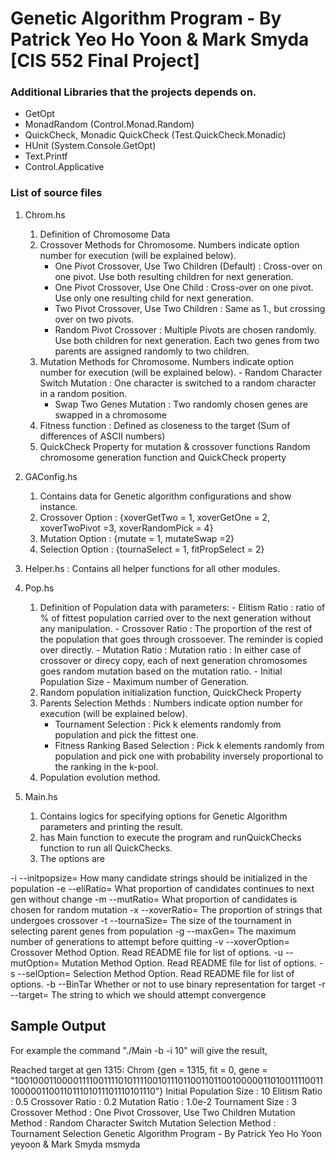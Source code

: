 Genetic Algorithm Program - By Patrick Yeo Ho Yoon & Mark Smyda [CIS 552 Final Project]
=================================================================

### Additional Libraries that the projects depends on.

 - GetOpt
 - MonadRandom (Control.Monad.Random)
 - QuickCheck, Monadic QuickCheck (Test.QuickCheck.Monadic)
 - HUnit (System.Console.GetOpt)
 - Text.Printf
 - Control.Applicative

### List of source files

1. Chrom.hs

     1. Definition of Chromosome Data
     2. Crossover Methods for Chromosome. Numbers indicate option number for execution (will be explained below).
        - One Pivot Crossover, Use Two Children (Default) : Cross-over on one pivot. Use both resulting children for next generation.
        - One Pivot Crossover, Use One Child : Cross-over on one pivot. Use only one resulting child for next generation.
        - Two Pivot Crossover, Use Two Children : Same as 1., but crossing over on two pivots.
        - Random Pivot Crossover : Multiple Pivots are chosen randomly. Use both children for next generation.
                                    Each two genes from two parents are assigned randomly to two children.
     3. Mutation Methods for Chromosome. Numbers indicate option number for execution (will be explained below).
       - Random Character Switch Mutation : One character is switched to a random character in a random position.
        - Swap Two Genes Mutation : Two randomly chosen genes are swapped in a chromosome
     4. Fitness function : Defined as closeness to the target (Sum of differences of ASCII numbers)
     5. QuickCheck Property for mutation & crossover functions
        Random chromosome generation function and QuickCheck property

2. GAConfig.hs

     1.  Contains data for Genetic algorithm configurations and show instance.
     2.  Crossover Option : {xoverGetTwo = 1, xoverGetOne = 2, xoverTwoPivot =3, xoverRandomPick = 4}
     3.  Mutation Option : {mutate = 1, mutateSwap =2}
     4.  Selection Option : {tournaSelect = 1, fitPropSelect = 2}

3. Helper.hs : Contains all helper functions for all other modules.

4. Pop.hs

     1. Definition of Population data with parameters:
       - Elitism Ratio : ratio of % of fittest population carried over to the next generation without any manipulation.
       - Crossover Ratio : The proportion of the rest of the population that goes through crossoever.
                            The reminder is copied over directly.
       - Mutation Ratio : Mutation ratio : In either case of crossover or direcy copy, each of next generation chromosomes
                           goes random mutation based on the mutation ratio.
       - Initial Population Size
       - Maximum number of Generation.
    2. Random population initialization function, QuickCheck Property
    3. Parents Selection Methds : Numbers indicate option number for execution (will be explained below).
       - Tournament Selection : Pick k elements randomly from population and pick the fittest one.
       - Fitness Ranking Based Selection : Pick k elements randomly from population and pick one with probability inversely proportional to the ranking in the k-pool.
    4. Population evolution method.

5. Main.hs

    1. Contains logics for specifying options for Genetic Algorithm parameters and printing the result.
    2. has Main function to execute the program and runQuickChecks function to run all QuickChecks.
    3. The options are

  -i <initial population size>  --initpopsize=<initial population size>  How many candidate strings should be initialized in the population
  -e <elitism ratio>            --eliRatio=<elitism ratio>               What proportion of candidates continues to next gen without change
  -m <mutation ratio>           --mutRatio=<mutation ratio>              What proportion of candidates is chosen for random mutation
  -x <crossover ratio>          --xoverRatio=<crossover ratio>           The proportion of strings that undergoes crossover
  -t <tournament size>          --tournaSize=<tournament size>           The size of the tournament in selecting parent genes from population
  -g <maximum generations>      --maxGen=<maximum generations>           The maximum number of generations to attempt before quitting
  -v <crossover option>         --xoverOption=<crossover option>         Crossover Method Option. Read README file for list of options.
  -u <mutation option>          --mutOption=<mutation option>            Mutation Method Option. Read README file for list of options.
  -s <selection option>         --selOption=<selection option>           Selection Method Option. Read README file for list of options.
  -b                            --BinTar                                 Whether or not to use binary representation for target
  -r <target>                   --target=<target>                        The string to which we should attempt convergence

Sample Output
--------------

For example the command "./Main -b -i 10" will give the result,

Reached target at gen 1315: Chrom {gen = 1315, fit = 0, gene = "100100011000011110011110101111001011101100110110010000011010011110011100000110011011101011101110101110"}
Initial Population Size : 10
Elitism Ratio : 0.5
Crossover Ratio : 0.2
Mutation Ratio : 1.0e-2
Tournament Size : 3
Crossover Method : One Pivot Crossover, Use Two Children
Mutation Method : Random Character Switch Mutation
Selection Method : Tournament Selection
Genetic Algorithm Program - By Patrick Yeo Ho Yoon yeyoon & Mark Smyda msmyda
